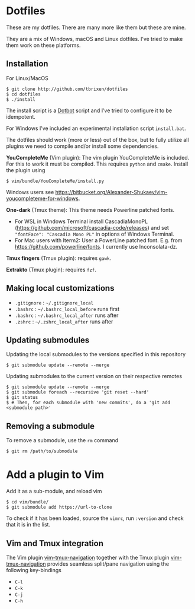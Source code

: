 # Dotfiles

These are my dotfiles. There are many more like them but these are mine. 

They are a mix of Windows, macOS and Linux dotfiles. I’ve tried to make them work on these platforms.

## Installation

For Linux/MacOS

    $ git clone http://github.com/tbrixen/dotfiles
    $ cd dotfiles
    $ ./install

The install script is a [Dotbot][dotbot] script and I’ve tried to configure it to be idempotent.

For Windows I’ve included an experimental installation script `install.bat`.

The dotfiles should work (more or less) out of the box, but to fully utilize all plugins we need to compile and/or install some dependencies.

**YouCompleteMe** (Vim plugin):
The vim plugin YouCompleteMe is included. For this to work it must be compiled. This requires `python` and `cmake`. Install the plugin using

    $ vim/bundle/YouCompleteMe/install.py

Windows users see https://bitbucket.org/Alexander-Shukaev/vim-youcompleteme-for-windows.

**One-dark** (Tmux theme):
This theme needs Powerline patched fonts.

* For WSL in Windows Terminal install CascadiaMonoPL (https://github.com/microsoft/cascadia-code/releases) and set `"fontFace": "Cascadia Mono PL"` in options of Windows Terminal.
* For Mac users with Iterm2: User a PowerLine patched font. E.g. from https://github.com/powerline/fonts. I currently use Inconsolata-dz.

**Tmux fingers** (Tmux plugin): requires `gawk`.

**Extrakto** (Tmux plugin): requires `fzf`.


## Making local customizations

* `.gitignore` : `~/.gitignore_local`
* `.bashrc` : `~/.bashrc_local_before` runs first
* `.bashrc` : `~/.bashrc_local_after` runs after
* `.zshrc` : `~/.zshrc_local_after` runs after

## Updating submodules

Updating the local submodules to the versions specified in this repository

    $ git submodule update --remote --merge

Updating submodules to the current version on their respective remotes

    $ git submodule update --remote --merge
    $ git submodule foreach --recursive 'git reset --hard'
    $ git status
    $ # Then, for each submodule with 'new commits', do a 'git add <submodule path>'

## Removing a submodule

To remove a submodule, use the `rm` command

    $ git rm /path/to/submodule

# Add a plugin to Vim

Add it as a sub-module, and reload vim

    $ cd vim/bundle/
    $ git submodule add https://url-to-clone

To check if it has been loaded, source the `vimrc`, run `:version` and check that it is in the list.

## Vim and Tmux integration

The Vim plugin [vim-tmux-navigation](https://github.com/christoomey/vim-tmux-navigator) together with the Tmux plugin [vim-tmux-navigation](https://github.com/christoomey/vim-tmux-navigator) provides seamless split/pane navigation using the following key-bindings

* `C-l`
* `C-k`
* `C-j`
* `C-h`

[dotbot]: https://github.com/anishathalye/dotbot
